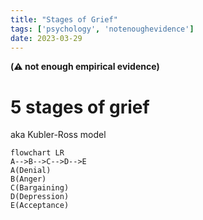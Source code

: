 ```yaml
---
title: "Stages of Grief"
tags: ['psychology', 'notenoughevidence']
date: 2023-03-29 
---
```


**(⚠️ not enough empirical evidence)**

# 5 stages of grief

aka Kubler-Ross model 
```mermaid
flowchart LR 
A-->B-->C-->D-->E
A(Denial)
B(Anger)
C(Bargaining)
D(Depression)
E(Acceptance)
```

